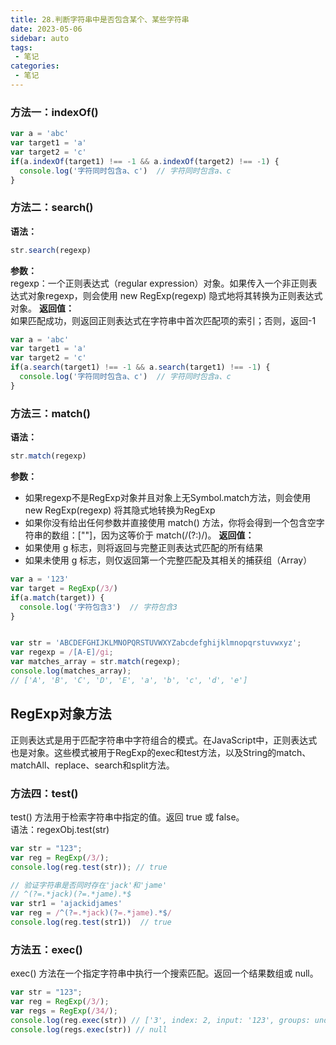 ```yaml
---
title: 28.判断字符串中是否包含某个、某些字符串
date: 2023-05-06
sidebar: auto
tags:
 - 笔记
categories:
 - 笔记
---
```


### 方法一：indexOf()
```js
var a = 'abc'
var target1 = 'a'
var target2 = 'c'
if(a.indexOf(target1) !== -1 && a.indexOf(target2) !== -1) {
  console.log('字符同时包含a、c')  // 字符同时包含a、c
}
```
### 方法二：search()
**语法：**<br />
```js
str.search(regexp)
```
**参数：**<br />
regexp：一个正则表达式（regular expression）对象。如果传入一个非正则表达式对象regexp，则会使用 new RegExp(regexp) 隐式地将其转换为正则表达式对象。
**返回值：**<br />
如果匹配成功，则返回正则表达式在字符串中首次匹配项的索引；否则，返回-1
```js
var a = 'abc'
var target1 = 'a'
var target2 = 'c'
if(a.search(target1) !== -1 && a.search(target1) !== -1) {
  console.log('字符同时包含a、c')  // 字符同时包含a、c
}
```
### 方法三：match()
**语法：**<br />
```js
str.match(regexp)
```
**参数：**<br />
- 如果regexp不是RegExp对象并且对象上无Symbol.match方法，则会使用new RegExp(regexp) 将其隐式地转换为RegExp
- 如果你没有给出任何参数并直接使用 match() 方法，你将会得到一个包含空字符串的数组：[""]，因为这等价于 match(/(?:)/)。
**返回值：**<br />
- 如果使用 g 标志，则将返回与完整正则表达式匹配的所有结果
- 如果未使用 g 标志，则仅返回第一个完整匹配及其相关的捕获组（Array）
```js
var a = '123'
var target = RegExp(/3/)
if(a.match(target)) {
  console.log('字符包含3')  // 字符包含3
}


var str = 'ABCDEFGHIJKLMNOPQRSTUVWXYZabcdefghijklmnopqrstuvwxyz';
var regexp = /[A-E]/gi;
var matches_array = str.match(regexp);
console.log(matches_array);
// ['A', 'B', 'C', 'D', 'E', 'a', 'b', 'c', 'd', 'e']
```
## RegExp对象方法
正则表达式是用于匹配字符串中字符组合的模式。在JavaScript中，正则表达式也是对象。这些模式被用于RegExp的exec和test方法，以及String的match、matchAll、replace、search和split方法。
### 方法四：test()
test() 方法用于检索字符串中指定的值。返回 true 或 false。 <br />
语法：regexObj.test(str) <br />
```js
var str = "123";
var reg = RegExp(/3/);
console.log(reg.test(str)); // true

// 验证字符串是否同时存在'jack'和'jame'
// ^(?=.*jack)(?=.*jame).*$   
var str1 = 'ajackidjames'
var reg = /^(?=.*jack)(?=.*jame).*$/
console.log(reg.test(str1))  // true
```
### 方法五：exec()
exec() 方法在一个指定字符串中执行一个搜索匹配。返回一个结果数组或 null。<br />
```js
var str = "123";
var reg = RegExp(/3/);
var regs = RegExp(/34/);
console.log(reg.exec(str)) // ['3', index: 2, input: '123', groups: undefined]
console.log(regs.exec(str)) // null
```

